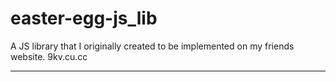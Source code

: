 # easter-egg-js_lib
A JS library that I originally created to be implemented on my friends website. 9kv.cu.cc
<hr>
